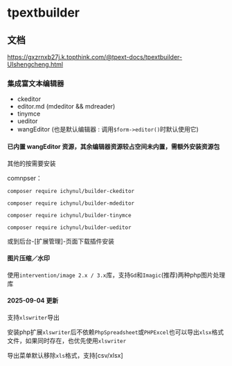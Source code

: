 # tpextbuilder

## 文档

<https://gxzrnxb27j.k.topthink.com/@tpext-docs/tpextbuilder-UIshengcheng.html>

### 集成富文本编辑器

* ckeditor
* editor.md (mdeditor && mdreader)
* tinymce
* ueditor
* wangEditor (也是默认编辑器 : 调用`$form->editor()`时默认使用它)

#### 已内置 wangEditor 资源，其余编辑器资源较占空间未内置，需额外安装资源包

其他的按需要安装

comnpser：

`composer require ichynul/builder-ckeditor`

`composer require ichynul/builder-mdeditor`

`composer require ichynul/builder-tinymce`

`composer require ichynul/builder-ueditor`

或到后台-[扩展管理]-页面下载插件安装

#### 图片压缩／水印

使用`intervention/image 2.x / 3.x`库，支持`Gd`和`Imagic`(推荐)两种php图片处理库

#### 2025-09-04 更新

支持`xlswriter`导出

安装php扩展`xlswriter`后不依赖`PhpSpreadsheet`或`PHPExcel`也可以导出`xlsx`格式文件，如果同时存在，也优先使用`xlswriter`

导出菜单默认移除`xls`格式，支持[csv/xlsx]
